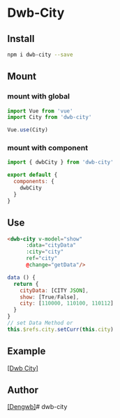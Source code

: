 # Dwb-City

## Install

``` bash
npm i dwb-city --save
```

## Mount

### mount with global

``` javascript
import Vue from 'vue'
import City from 'dwb-city'

Vue.use(City)
```

### mount with component

``` javascript
import { dwbCity } from 'dwb-city'

export default {
  components: {
    dwbCity
  }
}
```

## Use
``` html
<dwb-city v-model="show"
      :data="cityData"
      :city="city"
      ref="city"
      @change="getData"/>
```
``` javascript
data () {
  return {
    cityData: [CITY JSON],
    show: [True/False],
    city: [110000, 110100, 110112]
  }
}
// set Data Method or
this.$refs.city.setCurr(this.city)
```

## Example
[[Dwb City]](http://vuetool.dengwb.com/#/city)

## Author
[[Dengwb]](http://www.dengwb.com/app/welcome.html)# dwb-city
